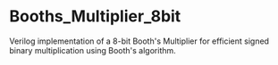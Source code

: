 # Booths_Multiplier_8bit
Verilog implementation of a 8-bit Booth's Multiplier for efficient signed binary multiplication using Booth's algorithm.
